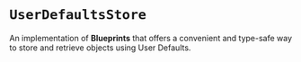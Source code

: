 # ``UserDefaultsStore``

An implementation of **Blueprints** that offers a convenient and type-safe way to store and retrieve objects using User Defaults.